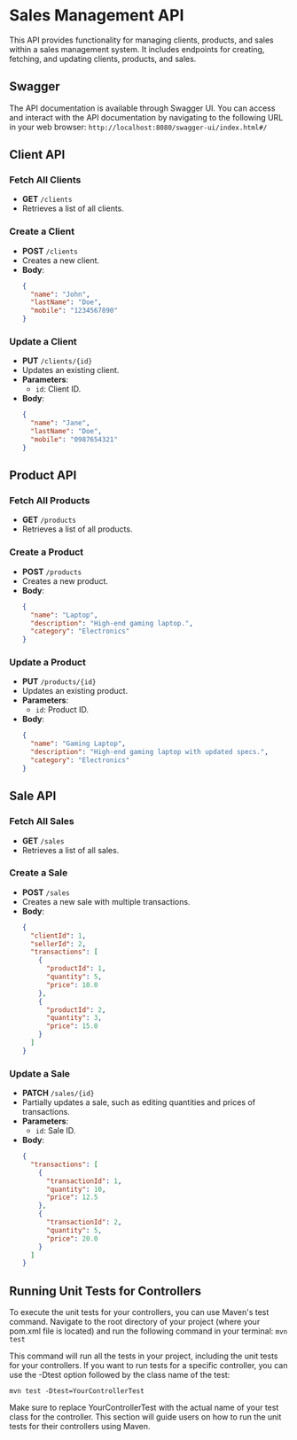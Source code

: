 
# Sales Management API

This API provides functionality for managing clients, products, and sales within a sales management system. It includes endpoints for creating, fetching, and updating clients, products, and sales.

## Swagger
The API documentation is available through Swagger UI. You can access and interact with the API documentation by navigating to the following URL in your web browser:
`http://localhost:8080/swagger-ui/index.html#/`

## Client API

### Fetch All Clients

- **GET** `/clients`
- Retrieves a list of all clients.

### Create a Client

- **POST** `/clients`
- Creates a new client.
- **Body**:
  ```json
  {
    "name": "John",
    "lastName": "Doe",
    "mobile": "1234567890"
  }
  ```

### Update a Client

- **PUT** `/clients/{id}`
- Updates an existing client.
- **Parameters**:
  - `id`: Client ID.
- **Body**:
  ```json
  {
    "name": "Jane",
    "lastName": "Doe",
    "mobile": "0987654321"
  }
  ```

## Product API

### Fetch All Products

- **GET** `/products`
- Retrieves a list of all products.

### Create a Product

- **POST** `/products`
- Creates a new product.
- **Body**:
  ```json
  {
    "name": "Laptop",
    "description": "High-end gaming laptop.",
    "category": "Electronics"
  }
  ```

### Update a Product

- **PUT** `/products/{id}`
- Updates an existing product.
- **Parameters**:
  - `id`: Product ID.
- **Body**:
  ```json
  {
    "name": "Gaming Laptop",
    "description": "High-end gaming laptop with updated specs.",
    "category": "Electronics"
  }
  ```

## Sale API

### Fetch All Sales

- **GET** `/sales`
- Retrieves a list of all sales.

### Create a Sale

- **POST** `/sales`
- Creates a new sale with multiple transactions.
- **Body**:
  ```json
  {
    "clientId": 1,
    "sellerId": 2,
    "transactions": [
      {
        "productId": 1,
        "quantity": 5,
        "price": 10.0
      },
      {
        "productId": 2,
        "quantity": 3,
        "price": 15.0
      }
    ]
  }
  ```

### Update a Sale

- **PATCH** `/sales/{id}`
- Partially updates a sale, such as editing quantities and prices of transactions.
- **Parameters**:
  - `id`: Sale ID.
- **Body**:
  ```json
  {
    "transactions": [
      {
        "transactionId": 1,
        "quantity": 10,
        "price": 12.5
      },
      {
        "transactionId": 2,
        "quantity": 5,
        "price": 20.0
      }
    ]
  }
  ```
  

## Running Unit Tests for Controllers
To execute the unit tests for your controllers, you can use Maven's test command. Navigate to the root directory of your project (where your pom.xml file is located) and run the following command in your terminal:
`mvn test`

This command will run all the tests in your project, including the unit tests for your controllers. If you want to run tests for a specific controller, you can use the -Dtest option followed by the class name of the test:

`mvn test -Dtest=YourControllerTest`

Make sure to replace YourControllerTest with the actual name of your test class for the controller. This section will guide users on how to run the unit tests for their controllers using Maven.

